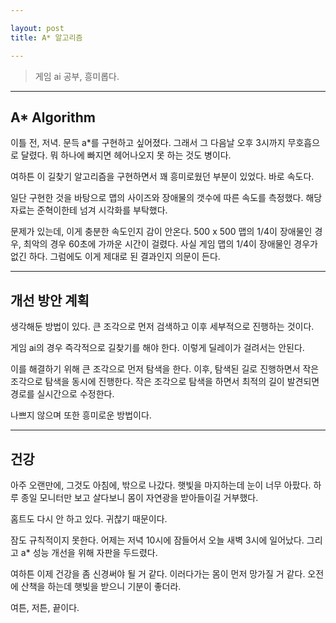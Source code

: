 ```yaml
---

layout: post
title: A* 알고리즘

---
```


> 게임 ai 공부, 흥미롭다.

-----

## A* Algorithm

이틀 전, 저녁. 문득 a*를 구현하고 싶어졌다.
그래서 그 다음날 오후 3시까지 무호흡으로 달렸다.
뭐 하나에 빠지면 헤어나오지 못 하는 것도 병이다.

여하튼 이 길찾기 알고리즘을 구현하면서 꽤 흥미로웠던 부분이 있었다.
바로 속도다.

일단 구현한 것을 바탕으로 맵의 사이즈와 장애물의 갯수에 따른 속도를 측정했다.
해당 자료는 준혁이한테 넘겨 시각화를 부탁했다.

문제가 있는데, 이게 충분한 속도인지 감이 안온다.
500 x 500 맵의 1/4이 장애물인 경우, 최악의 경우 60초에 가까운 시간이 걸렸다.
사실 게임 맵의 1/4이 장애물인 경우가 없긴 하다.
그럼에도 이게 제대로 된 결과인지 의문이 든다.

-----

## 개선 방안 계획

생각해둔 방법이 있다.
큰 조각으로 먼저 검색하고 이후 세부적으로 진행하는 것이다.

게임 ai의 경우 즉각적으로 길찾기를 해야 한다.
이렇게 딜레이가 걸려서는 안된다.

이를 해결하기 위해 큰 조각으로 먼저 탐색을 한다.
이후, 탐색된 길로 진행하면서 작은 조각으로 탐색을 동시에 진행한다.
작은 조각으로 탐색을 하면서 최적의 길이 발견되면 경로를 실시간으로 수정한다.

나쁘지 않으며 또한 흥미로운 방법이다.

-----

## 건강

아주 오랜만에, 그것도 아침에, 밖으로 나갔다.
햇빛을 마지하는데 눈이 너무 아팠다.
하루 종일 모니터만 보고 살다보니 몸이 자연광을 받아들이길 거부했다.

홈트도 다시 안 하고 있다.
귀찮기 때문이다.

잠도 규칙적이지 못한다.
어제는 저녁 10시에 잠들어서 오늘 새벽 3시에 일어났다.
그리고 a* 성능 개선을 위해 자판을 두드렸다.

여하튼 이제 건강을 좀 신경써야 될 거 같다.
이러다가는 몸이 먼저 망가질 거 같다.
오전에 산책을 하는데 햇빛을 받으니 기분이 좋더라.

여튼, 저튼,
끝이다.
